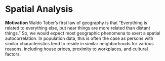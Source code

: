 # Spatial Analysis

**Motivation**
Waldo Tober’s first law of geography is that “Everything is related to everything else, but near things are more related than distant things.” So, we would expect most geographic phenomena to exert a spatial autocorrelation. In population data, this is often the case as persons with similar characteristics tend to reside in similar neighborhoods for various reasons, including house prices, proximity to workplaces, and cultural factors.
